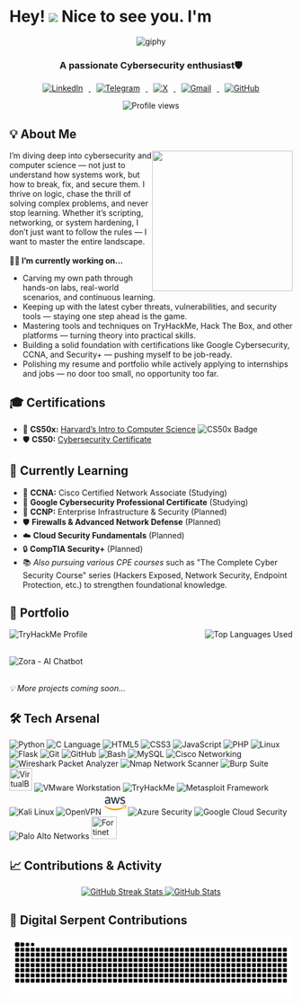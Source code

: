 <h1> Hey! <img src="https://github.com/HameesNisar/HameesNisar/assets/164525130/138f85a4-b81d-4c5b-8ad3-91d47dc78ce3" width="30"/>  Nice to see you. I'm </h1>

<p align="center">
  <img src="https://github.com/HameesNisar/HameesNisar/assets/164525130/a975f04b-70f9-4be5-bdf9-eb693502fd7d" alt="giphy">
</p>

<h3 align="center">A passionate Cybersecurity enthusiast🛡</h3>

<!-- 📬 Let's Connect (Minimal Icons) -->
<p align="center">
  <a href="https://www.linkedin.com/in/hamees-nisar-bb49072b5/" target="_blank">
    <img src="https://cdn.jsdelivr.net/gh/devicons/devicon/icons/linkedin/linkedin-original.svg" alt="LinkedIn" height="30" style="margin: 0 10px;">
  </a>
  <a href="https://t.me/ChripPine" target="_blank">
    <img src="https://cdn.simpleicons.org/telegram/2CA5E0" alt="Telegram" height="30" style="margin: 0 10px;">
  </a>
  <a href="https://x.com/NerdyPineChrip" target="_blank">
    <img src="https://cdn.simpleicons.org/x/000000" alt="X" height="30" style="margin: 0 10px;">
  </a>
  <a href="mailto:hameesnisar1@gmail.com" target="_blank">
    <img src="https://cdn.simpleicons.org/gmail/D14836" alt="Gmail" height="30" style="margin: 0 10px;">
  </a>
  <a href="https://github.com/HameesNisar" target="_blank">
    <img src="https://cdn.jsdelivr.net/gh/devicons/devicon/icons/github/github-original.svg" alt="GitHub" height="30" style="margin: 0 10px;">
  </a>
</p>


<p align="center">
  <img src="https://komarev.com/ghpvc/?username=HameesNisar&style=flat-square&color=blue" alt="Profile views"/>
</p>

<h2>💡 About Me</h2> 
<img align="right" width="250" height = "250" src="https://github.com/HameesNisar/HameesNisar/assets/164525130/22fe2423-0883-49e4-b886-084b9c711310"/>
I’m diving deep into cybersecurity and computer science — not just to understand how systems work, but how to break, fix, and secure them. I thrive on logic, chase the thrill of solving complex problems, and never stop learning. Whether it’s scripting, networking, or system hardening, I don’t just want to follow the rules — I want to master the entire landscape.<br>

<br>
<strong>👨‍💻 I’m currently working on...</strong>
<br>
<ul>
  <li>Carving my own path through hands-on labs, real-world scenarios, and continuous learning.</li>
  <li>Keeping up with the latest cyber threats, vulnerabilities, and security tools — staying one step ahead is the game.</li>
  <li>Mastering tools and techniques on TryHackMe, Hack The Box, and other platforms — turning theory into practical skills.</li>
  <li>Building a solid foundation with certifications like Google Cybersecurity, CCNA, and Security+ — pushing myself to be job-ready.</li>
  <li>Polishing my resume and portfolio while actively applying to internships and jobs — no door too small, no opportunity too far.</li>
</ul>

<h2>🎓 <strong>Certifications</strong></h2>
<ul>
  <li>📘 <strong>CS50x:</strong> <a href="https://certificates.cs50.io/f2175dde-2ed6-4624-8818-26e25dcc5a0e.png?size=A4" target="_blank">Harvard’s Intro to Computer Science</a>
    <img src="https://cs50.ai/static/img/ddb50.gif" width="20" alt="CS50x Badge" />
  </li>
  <li>🛡️ <strong>CS50:</strong> <a href="https://certificates.cs50.io/faaacf3e-18bc-4fc9-bfbc-f8cabc3054f0.png?size=A4" target="_blank">Cybersecurity Certificate</a></li>
</ul>

<h2>🌱 Currently Learning</h2>
<ul>
  <li>📡 <strong>CCNA:</strong> Cisco Certified Network Associate (Studying)</li>
  <li>🧠 <strong>Google Cybersecurity Professional Certificate</strong> (Studying)</li>
  <li>🚀 <strong>CCNP:</strong> Enterprise Infrastructure & Security (Planned)</li>
  <li>🛡️ <strong>Firewalls & Advanced Network Defense</strong> (Planned)</li>
  <li>☁️ <strong>Cloud Security Fundamentals</strong> (Planned)</li>
  <li>🔒 <strong>CompTIA Security+</strong> (Planned)</li>
  <li>📚 <em>Also pursuing various CPE courses</em> such as "The Complete Cyber Security Course" series (Hackers Exposed, Network Security, Endpoint Protection, etc.) to strengthen foundational knowledge.</li>
</ul>

<!-- Portfolio Section -->
<h2>🚀 Portfolio</h2>
<p align="left">
  <a href="https://tryhackme.com/p/HameesNisar" target="_blank" style="text-decoration: none;">
    <img align="left" src="https://img.shields.io/badge/TryHackMe-%20Cybersecurity%20Labs-red?style=for-the-badge&logo=tryhackme" alt="TryHackMe Profile">
  </a>
  <img align="right" src="https://github-readme-stats.vercel.app/api/top-langs/?username=HameesNisar&layout=compact&langs_count=10&theme=radical" alt="Top Languages Used" />
</p>
<br><br>
<p align="left">
  <a href="https://github.com/HameesNisar/zora-chatbot" target="_blank" style="text-decoration: none;">
    <img align="left" src="https://img.shields.io/badge/Zora-%20AI%20Chatbot-blueviolet?style=for-the-badge&logo=github" alt="Zora - AI Chatbot">
  </a>
</p>
<br><br>
<p align="left">
  <em>💡 More projects coming soon...</em>
</p>

<!-- Tech Arsenal Section -->
<h2>🛠️ Tech Arsenal</h2>
<p align="left">
  <!-- Python -->
  <img src="https://cdn.jsdelivr.net/gh/devicons/devicon/icons/python/python-original.svg" title="Python" width="40" />
  <!-- C -->
  <img src="https://cdn.jsdelivr.net/gh/devicons/devicon/icons/c/c-original.svg" title="C Language" width="40" />
  <!-- HTML5 -->
  <img src="https://cdn.jsdelivr.net/gh/devicons/devicon/icons/html5/html5-original.svg" title="HTML5" width="40" />
  <!-- CSS3 -->
  <img src="https://cdn.jsdelivr.net/gh/devicons/devicon/icons/css3/css3-original.svg" title="CSS3" width="40" />
  <!-- JavaScript -->
  <img src="https://cdn.jsdelivr.net/gh/devicons/devicon/icons/javascript/javascript-original.svg" title="JavaScript" width="40" />
  <!-- PHP -->
  <img src="https://cdn.jsdelivr.net/gh/devicons/devicon/icons/php/php-original.svg" title="PHP" width="40" />
  <!-- Linux -->
  <img src="https://cdn.jsdelivr.net/gh/devicons/devicon/icons/linux/linux-original.svg" title="Linux" width="40" />
  <!-- Flask -->
  <img src="https://cdn.jsdelivr.net/gh/devicons/devicon/icons/flask/flask-original.svg" title="Flask" width="40" />
  <!-- Git -->
  <img src="https://cdn.jsdelivr.net/gh/devicons/devicon/icons/git/git-original.svg" title="Git" width="40" />
  <!-- GitHub -->
  <img src="https://cdn.jsdelivr.net/gh/devicons/devicon/icons/github/github-original.svg" title="GitHub" width="40" />
  <!-- Bash -->
  <img src="https://cdn.jsdelivr.net/gh/devicons/devicon/icons/bash/bash-original.svg" title="Bash" width="40" />
  <!-- MySQL -->
  <img src="https://cdn.jsdelivr.net/gh/devicons/devicon/icons/mysql/mysql-original.svg" title="MySQL" width="40" />

  <!-- Networking & Cybersecurity Tools -->
  
  <!-- Cisco -->
  <img src="https://upload.wikimedia.org/wikipedia/commons/6/64/Cisco_logo.svg" title="Cisco Networking" width="40" />
  <!-- Wireshark -->
  <img src="https://www.wireshark.org/assets/icons/wireshark-fin.png" title="Wireshark Packet Analyzer" width="40" />
  <!-- Nmap -->
  <img src="https://nmap.org/images/nmap-logo-256x256.png" title="Nmap Network Scanner" width="40" />
  <!-- Burp Suite -->
  <img src="https://portswigger.net/content/images/logos/burp-suite-icon.svg" title="Burp Suite" width="40" />
  <!-- VirtualBox -->
  <img src="https://www.virtualbox.org/graphics/vbox_logo2_gradient.png" title="VirtualBox VM" width="40" height= "40"  />
  <!-- VMware -->
  <img src="https://upload.wikimedia.org/wikipedia/commons/5/5a/Vmware_workstation_16_icon.svg" title="VMware Workstation" width="40" />
  <!-- TryHackMe -->
  <img src="https://assets.tryhackme.com/img/favicon.png" title="TryHackMe" width="40" />
  <!-- Metasploit -->
  <img src="https://www.kali.org/tools/metasploit-framework/images/metasploit-framework-logo.svg" title="Metasploit Framework" width="40" />
  <!-- Kali Linux -->
  <img src="https://www.kali.org/images/kali-dragon-icon.svg" title="Kali Linux" width="40" />
  <!-- OpenVPN -->
  <img src="https://cdn.worldvectorlogo.com/logos/openvpn-2.svg" title="OpenVPN" width="40" />
  <!-- Cloud Security & Firewalls (Shield Badges) -->

  <!-- Cloud Security & Firewalls (Logos) -->
  
  <!-- AWS Security -->
  <img src="https://raw.githubusercontent.com/devicons/devicon/master/icons/amazonwebservices/amazonwebservices-original-wordmark.svg" title="AWS Security" width="40" />
  <!-- Azure Security -->
  <img src="https://cdn.jsdelivr.net/gh/devicons/devicon/icons/azure/azure-original.svg" title="Azure Security" width="40" />
  <!-- Google Cloud Security -->
  <img src="https://cdn.jsdelivr.net/gh/devicons/devicon/icons/googlecloud/googlecloud-original.svg" title="Google Cloud Security" width="40" />
  <!-- Palo Alto Networks -->
  <img src="https://cdn.worldvectorlogo.com/logos/palo-alto-networks-1.svg" title="Palo Alto Networks" width="40" />
  <!-- Fortinet Firewall -->
  <img src="https://github.com/user-attachments/assets/4ce94268-1cd6-4735-845c-8f5c9b995928" title="Fortinet Firewall" width="45" height="40" />
  </p>

  <h2>📈 Contributions & Activity</h2>
  
  <div align="center">
    <!-- GitHub Streak Stats -->
    <a href="https://github.com/HameesNisar">
      <img width="48%" height="180em" src="https://github-readme-streak-stats.herokuapp.com/?user=HameesNisar&theme=radical&hide_border=true" alt="GitHub Streak Stats"/>
    </a>
    
  <!-- GitHub Stats Card -->
  <a href="https://github.com/HameesNisar">
    <img width="48%" height="180em" src="https://github-readme-stats.vercel.app/api?username=HameesNisar&show_icons=true&theme=radical&hide_border=true" alt="GitHub Stats"/>
  </a>
  </div>

  <h2>🐍 Digital Serpent Contributions</h2>
  
  <p align="center">
    <img src="https://raw.githubusercontent.com/HameesNisar/HameesNisar/output/snake.svg" alt="Snake animation" />
  </p>


